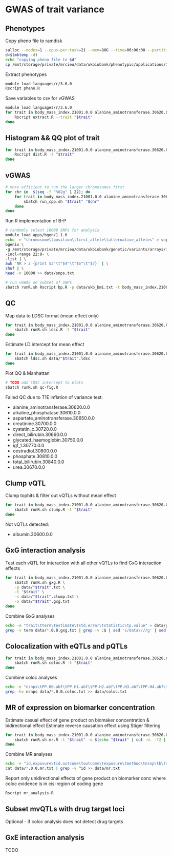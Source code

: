 # GWAS of trait variance

## Phenotypes

Copy pheno file to ramdisk

```sh
salloc --nodes=1 --cpus-per-task=21 --mem=80G --time=06:00:00 --partition=mrcieu
d=$(mktemp -d)
echo "copying pheno file to $d"
cp /mnt/storage/private/mrcieu/data/ukbiobank/phenotypic/applications/15825/2019-05-02/data/data.33352.csv "$d"/
```

Extract phenotypes

```sh
module load languages/r/3.6.0
Rscript pheno.R
```

Save variables to csv for vGWAS

```sh
module load languages/r/3.6.0
for trait in body_mass_index.21001.0.0 alanine_aminotransferase.30620.0.0 albumin.30600.0.0 alkaline_phosphatase.30610.0.0 apolipoprotein_a.30630.0.0 apolipoprotein_b.30640.0.0 aspartate_aminotransferase.30650.0.0 c_reactive_protein.30710.0.0 calcium.30680.0.0 cholesterol.30690.0.0 creatinine.30700.0.0 cystatin_c.30720.0.0 direct_bilirubin.30660.0.0 gamma_glutamyltransferase.30730.0.0 glucose.30740.0.0 glycated_haemoglobin.30750.0.0 hdl_cholesterol.30760.0.0 igf_1.30770.0.0 ldl_direct.30780.0.0 lipoprotein_a.30790.0.0 oestradiol.30800.0.0 phosphate.30810.0.0 rheumatoid_factor.30820.0.0 shbg.30830.0.0 testosterone.30850.0.0 total_bilirubin.30840.0.0 total_protein.30860.0.0 triglycerides.30870.0.0 urate.30880.0.0 urea.30670.0.0 vitamin_d.30890.0.0; do
    Rscript extract.R --trait "$trait"
done
```

## Histogram && QQ plot of trait

```sh
for trait in body_mass_index.21001.0.0 alanine_aminotransferase.30620.0.0 albumin.30600.0.0 alkaline_phosphatase.30610.0.0 apolipoprotein_a.30630.0.0 apolipoprotein_b.30640.0.0 aspartate_aminotransferase.30650.0.0 c_reactive_protein.30710.0.0 calcium.30680.0.0 cholesterol.30690.0.0 creatinine.30700.0.0 cystatin_c.30720.0.0 direct_bilirubin.30660.0.0 gamma_glutamyltransferase.30730.0.0 glucose.30740.0.0 glycated_haemoglobin.30750.0.0 hdl_cholesterol.30760.0.0 igf_1.30770.0.0 ldl_direct.30780.0.0 lipoprotein_a.30790.0.0 oestradiol.30800.0.0 phosphate.30810.0.0 rheumatoid_factor.30820.0.0 shbg.30830.0.0 testosterone.30850.0.0 total_bilirubin.30840.0.0 total_protein.30860.0.0 triglycerides.30870.0.0 urate.30880.0.0 urea.30670.0.0 vitamin_d.30890.0.0; do
    Rscript dist.R -t "$trait"
done
```

## vGWAS

```sh
# more efficient to run the larger chromosomes first
for chr in  $(seq -f "%02g" 1 22); do
    for trait in body_mass_index.21001.0.0 alanine_aminotransferase.30620.0.0 albumin.30600.0.0 alkaline_phosphatase.30610.0.0 apolipoprotein_a.30630.0.0 apolipoprotein_b.30640.0.0 aspartate_aminotransferase.30650.0.0 c_reactive_protein.30710.0.0 calcium.30680.0.0 cholesterol.30690.0.0 creatinine.30700.0.0 cystatin_c.30720.0.0 direct_bilirubin.30660.0.0 gamma_glutamyltransferase.30730.0.0 glucose.30740.0.0 glycated_haemoglobin.30750.0.0 hdl_cholesterol.30760.0.0 igf_1.30770.0.0 ldl_direct.30780.0.0 lipoprotein_a.30790.0.0 oestradiol.30800.0.0 phosphate.30810.0.0 rheumatoid_factor.30820.0.0 shbg.30830.0.0 testosterone.30850.0.0 total_bilirubin.30840.0.0 total_protein.30860.0.0 triglycerides.30870.0.0 urate.30880.0.0 urea.30670.0.0 vitamin_d.30890.0.0; do
        sbatch run_cpp.sh "$trait" "$chr"
    done
done
```

Run R implementation of B-P

```sh
# randomly select 10000 SNPs for analysis
module load apps/bgen/1.1.6
echo -e "chromosome\tposition\tfirst_allele\talternative_alleles" > snps.txt
bgenix \
-g /mnt/storage/private/mrcieu/data/ukbiobank/genetic/variants/arrays/imputed/released/2018-09-18/data/dosage_bgen/data.chr22.bgen \
-incl-range 22:0- \
-list | \
awk 'NR > 2 {print $3"\t"$4"\t"$6"\t"$7}' | \
shuf | \
head -n 10000 >> data/snps.txt

# run vGWAS on subset of SNPs
sbatch runR.sh Rscript bp.R -p data/ukb_bmi.txt -t body_mass_index.21001 -s data/snps.txt -o data/ukb_bmi.vgwas.r_subsample.txt
```

## QC

Map data to LDSC format (mean effect only)

```sh
for trait in body_mass_index.21001.0.0 alanine_aminotransferase.30620.0.0 albumin.30600.0.0 alkaline_phosphatase.30610.0.0 apolipoprotein_a.30630.0.0 apolipoprotein_b.30640.0.0 aspartate_aminotransferase.30650.0.0 c_reactive_protein.30710.0.0 calcium.30680.0.0 cholesterol.30690.0.0 creatinine.30700.0.0 cystatin_c.30720.0.0 direct_bilirubin.30660.0.0 gamma_glutamyltransferase.30730.0.0 glucose.30740.0.0 glycated_haemoglobin.30750.0.0 hdl_cholesterol.30760.0.0 igf_1.30770.0.0 ldl_direct.30780.0.0 lipoprotein_a.30790.0.0 oestradiol.30800.0.0 phosphate.30810.0.0 rheumatoid_factor.30820.0.0 shbg.30830.0.0 testosterone.30850.0.0 total_bilirubin.30840.0.0 total_protein.30860.0.0 triglycerides.30870.0.0 urate.30880.0.0 urea.30670.0.0 vitamin_d.30890.0.0; do
    sbatch runR.sh ldsc.R -t "$trait"
done
```

Estimate LD intercept for mean effect

```sh
for trait in body_mass_index.21001.0.0 alanine_aminotransferase.30620.0.0 albumin.30600.0.0 alkaline_phosphatase.30610.0.0 apolipoprotein_a.30630.0.0 apolipoprotein_b.30640.0.0 aspartate_aminotransferase.30650.0.0 c_reactive_protein.30710.0.0 calcium.30680.0.0 cholesterol.30690.0.0 creatinine.30700.0.0 cystatin_c.30720.0.0 direct_bilirubin.30660.0.0 gamma_glutamyltransferase.30730.0.0 glucose.30740.0.0 glycated_haemoglobin.30750.0.0 hdl_cholesterol.30760.0.0 igf_1.30770.0.0 ldl_direct.30780.0.0 lipoprotein_a.30790.0.0 oestradiol.30800.0.0 phosphate.30810.0.0 rheumatoid_factor.30820.0.0 shbg.30830.0.0 testosterone.30850.0.0 total_bilirubin.30840.0.0 total_protein.30860.0.0 triglycerides.30870.0.0 urate.30880.0.0 urea.30670.0.0 vitamin_d.30890.0.0; do
    sbatch ldsc.sh data/"$trait".ldsc
done
```

Plot QQ & Manhattan

```sh
# TODO add LDSC intercept to plots
sbatch runR.sh qc-fig.R
```

Failed QC due to T1E inflation of variance test:

- alanine_aminotransferase.30620.0.0
- alkaline_phosphatase.30610.0.0
- aspartate_aminotransferase.30650.0.0
- creatinine.30700.0.0
- cystatin_c.30720.0.0
- direct_bilirubin.30660.0.0
- glycated_haemoglobin.30750.0.0
- igf_1.30770.0.0
- oestradiol.30800.0.0
- phosphate.30810.0.0
- total_bilirubin.30840.0.0
- urea.30670.0.0

## Clump vQTL

Clump tophits & filter out vQTLs without mean effect

```sh
for trait in body_mass_index.21001.0.0 alanine_aminotransferase.30620.0.0 albumin.30600.0.0 alkaline_phosphatase.30610.0.0 apolipoprotein_a.30630.0.0 apolipoprotein_b.30640.0.0 aspartate_aminotransferase.30650.0.0 c_reactive_protein.30710.0.0 calcium.30680.0.0 cholesterol.30690.0.0 creatinine.30700.0.0 cystatin_c.30720.0.0 direct_bilirubin.30660.0.0 gamma_glutamyltransferase.30730.0.0 glucose.30740.0.0 glycated_haemoglobin.30750.0.0 hdl_cholesterol.30760.0.0 igf_1.30770.0.0 ldl_direct.30780.0.0 lipoprotein_a.30790.0.0 oestradiol.30800.0.0 phosphate.30810.0.0 rheumatoid_factor.30820.0.0 shbg.30830.0.0 testosterone.30850.0.0 total_bilirubin.30840.0.0 total_protein.30860.0.0 triglycerides.30870.0.0 urate.30880.0.0 urea.30670.0.0 vitamin_d.30890.0.0; do
    sbatch runR.sh clump.R -t "$trait"
done
```

Not vQTLs detected:

- albumin.30600.0.0

## GxG interaction analysis

Test each vQTL for interaction with all other vQTLs to find GxG interaction effects

```sh
for trait in body_mass_index.21001.0.0 alanine_aminotransferase.30620.0.0 albumin.30600.0.0 alkaline_phosphatase.30610.0.0 apolipoprotein_a.30630.0.0 apolipoprotein_b.30640.0.0 aspartate_aminotransferase.30650.0.0 c_reactive_protein.30710.0.0 calcium.30680.0.0 cholesterol.30690.0.0 creatinine.30700.0.0 cystatin_c.30720.0.0 direct_bilirubin.30660.0.0 gamma_glutamyltransferase.30730.0.0 glucose.30740.0.0 glycated_haemoglobin.30750.0.0 hdl_cholesterol.30760.0.0 igf_1.30770.0.0 ldl_direct.30780.0.0 lipoprotein_a.30790.0.0 oestradiol.30800.0.0 phosphate.30810.0.0 rheumatoid_factor.30820.0.0 shbg.30830.0.0 testosterone.30850.0.0 total_bilirubin.30840.0.0 total_protein.30860.0.0 triglycerides.30870.0.0 urate.30880.0.0 urea.30670.0.0 vitamin_d.30890.0.0; do
    sbatch runR.sh gxg.R \
    -p data/"$trait".txt \
    -t "$trait" \
    -s data/"$trait".clump.txt \
    -o data/"$trait".gxg.txt
done
```

Combine GxG analyses

```sh
echo -e "trait\tterm\testimate\tstd.error\tstatistic\tp.value" > data/gxg.txt
grep -v term data/*.0.0.gxg.txt | grep -v :$ | sed 's/data\///g' | sed 's/.gxg.txt:/\t/g' >> data/gxg.txt
```

## Colocalization with eQTLs and pQTLs

```sh
for trait in body_mass_index.21001.0.0 alanine_aminotransferase.30620.0.0 albumin.30600.0.0 alkaline_phosphatase.30610.0.0 apolipoprotein_a.30630.0.0 apolipoprotein_b.30640.0.0 aspartate_aminotransferase.30650.0.0 c_reactive_protein.30710.0.0 calcium.30680.0.0 cholesterol.30690.0.0 creatinine.30700.0.0 cystatin_c.30720.0.0 direct_bilirubin.30660.0.0 gamma_glutamyltransferase.30730.0.0 glucose.30740.0.0 glycated_haemoglobin.30750.0.0 hdl_cholesterol.30760.0.0 igf_1.30770.0.0 ldl_direct.30780.0.0 lipoprotein_a.30790.0.0 oestradiol.30800.0.0 phosphate.30810.0.0 rheumatoid_factor.30820.0.0 shbg.30830.0.0 testosterone.30850.0.0 total_bilirubin.30840.0.0 total_protein.30860.0.0 triglycerides.30870.0.0 urate.30880.0.0 urea.30670.0.0 vitamin_d.30890.0.0; do
    sbatch runR.sh coloc.R -t "$trait"
done
```

Combine coloc analyses

```sh
echo -e "nsnps\tPP.H0.abf\tPP.H1.abf\tPP.H2.abf\tPP.H3.abf\tPP.H4.abf\tgene\tregion\ttrait" > data/coloc.txt
grep -hv nsnps data/*.0.0.coloc.txt >> data/coloc.txt
```

## MR of expression on biomarker concentration

Estimate casual effect of gene product on biomaker concentration & bidirectional effect
Estimate reverse causation effect using Stiger filtering

```sh
for trait in body_mass_index.21001.0.0 alanine_aminotransferase.30620.0.0 albumin.30600.0.0 alkaline_phosphatase.30610.0.0 apolipoprotein_a.30630.0.0 apolipoprotein_b.30640.0.0 aspartate_aminotransferase.30650.0.0 c_reactive_protein.30710.0.0 calcium.30680.0.0 cholesterol.30690.0.0 creatinine.30700.0.0 cystatin_c.30720.0.0 direct_bilirubin.30660.0.0 gamma_glutamyltransferase.30730.0.0 glucose.30740.0.0 glycated_haemoglobin.30750.0.0 hdl_cholesterol.30760.0.0 igf_1.30770.0.0 ldl_direct.30780.0.0 lipoprotein_a.30790.0.0 oestradiol.30800.0.0 phosphate.30810.0.0 rheumatoid_factor.30820.0.0 shbg.30830.0.0 testosterone.30850.0.0 total_bilirubin.30840.0.0 total_protein.30860.0.0 triglycerides.30870.0.0 urate.30880.0.0 urea.30670.0.0 vitamin_d.30890.0.0; do
    sbatch runR.sh mr.R -t "$trait" -o $(echo "$trait" | cut -d. -f2 | sed 's/^/ukb-d-/g' | sed 's/$/_irnt/g')
done
```

Combine MR analyses

```sh
echo -e "id.exposure\tid.outcome\toutcome\texposure\tmethod\tnsnp\tb\tse\tpval\tsnp_r2.exposure\tsnp_r2.outcome\tcorrect_causal_direction\tsteiger_pval" > data/mr.txt
cat data/*.0.0.mr.txt | grep -v ^id >> data/mr.txt
```

Report only unidirectional effects of gene product on biomarker conc where coloc evidence is in cis-region of coding gene

```sh
Rscript mr_analysis.R
```

## Subset mvQTLs with drug target loci

Optional - if coloc analysis does not detect drug targets

## GxE interaction analysis

TODO